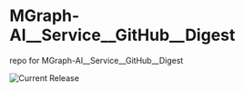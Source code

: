 # MGraph-AI__Service__GitHub__Digest
repo for MGraph-AI__Service__GitHub__Digest

![Current Release](https://img.shields.io/badge/release-v1.0.5-blue)